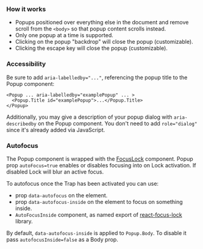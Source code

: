 ### How it works

- Popups positioned over everything else in the document and remove scroll from the `<body>` so that popup content scrolls instead.
- Only one popup at a time is supported.
- Clicking on the popup "backdrop" will close the popup (customizable).
- Clicking the escape key will close the popup (customizable).

### Accessibility

Be sure to add `aria-labelledby="..."`, referencing the popup title to the Popup component:

```
<Popup ... aria-labelledby="examplePopup" ... >
  <Popup.Title id="examplePopup">...</Popup.Title>
</Popup>
```

Additionally, you may give a description of your popup dialog with `aria-describedby` on the Popup component.
You don't need to add `role="dialog"` since it's already added via JavaScript.

### Autofocus

The Popup component is wrapped with the [FocusLock](https://github.com/theKashey/react-focus-lock) component. Popup prop `autoFocus=true` enables or disables focusing into on Lock activation. If disabled Lock will blur an active focus.

To autofocus once the Trap has been activated you can use:

- prop `data-autofocus` on the element.
- prop `data-autofocus-inside` on the element to focus on something inside.
- `AutoFocusInside` component, as named export of [react-focus-lock](https://github.com/theKashey/react-focus-lock) library.

By default, `data-autofocus-inside` is applied to `Popup.Body`. To disable it pass `autofocusInside=false` as a Body prop.
